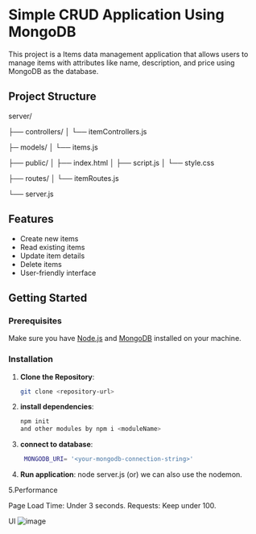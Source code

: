# Simple CRUD Application Using MongoDB

This project is a Items data management application that allows users to manage items with attributes like name, description, and price using MongoDB as the database.

## Project Structure
server/

├── controllers/
│   └── itemControllers.js

├─ models/
│   └── items.js

├── public/
│   ├── index.html
│   ├── script.js
│   └── style.css

├── routes/
│   └── itemRoutes.js

└── server.js


## Features

- Create new items
- Read existing items
- Update item details
- Delete items
- User-friendly interface

## Getting Started

### Prerequisites

Make sure you have [Node.js](https://nodejs.org/) and [MongoDB](https://www.mongodb.com/) installed on your machine.

### Installation

1. **Clone the Repository**: 
   ```bash
   git clone <repository-url>

2. **install dependencies**:
   ```bash
   npm init
   and other modules by npm i <moduleName>
   
3. **connect to database**:
   ```bash
    MONGODB_URI= '<your-mongodb-connection-string>'
4. **Run application**:
  node server.js
     (or)
  we can also use the nodemon.

5.Performance

Page Load Time: Under 3 seconds.
Requests: Keep under 100.

UI
![image](https://github.com/user-attachments/assets/8998855b-5afe-4a53-b80a-3f9f7b72521f)

